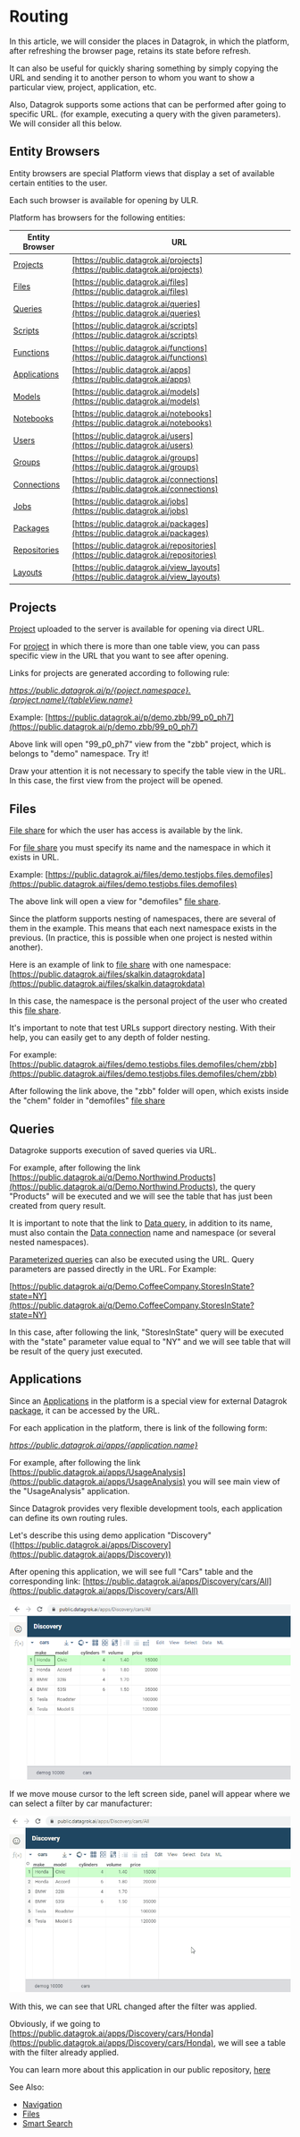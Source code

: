 <!-- TITLE: Routing -->
<!-- SUBTITLE: -->

# Routing

In this article, we will consider the places in Datagrok, in which the platform, after refreshing the browser page, retains its state before refresh.


It can also be useful for quickly sharing something by simply copying the URL and sending it to another person to whom you want to show a particular view, project, application, etc.


Also, Datagrok supports some actions that can be performed after going to specific URL. (for example, executing a query with the given parameters). We will consider all this below.

## Entity Browsers

Entity browsers are special Platform views that display a set of available certain entities to the user. 

Each such browser is available for opening by ULR.

Platform has browsers for the following entities:

| Entity Browser                                 | URL                                                                                |
|------------------------------------------------|------------------------------------------------------------------------------------|
| [Projects](project.md)             | [https://public.datagrok.ai/projects](https://public.datagrok.ai/projects)         |
| [Files](../access/file-shares.md)              | [https://public.datagrok.ai/files](https://public.datagrok.ai/files)               |
| [Queries](../access/data-query.md)             | [https://public.datagrok.ai/queries](https://public.datagrok.ai/queries)           |
| [Scripts](../develop/scripting.md)             | [https://public.datagrok.ai/scripts](https://public.datagrok.ai/scripts)           |
| [Functions](functions/function.md) | [https://public.datagrok.ai/functions](https://public.datagrok.ai/functions)       |
| [Applications](../develop/develop.md)          | [https://public.datagrok.ai/apps](https://public.datagrok.ai/apps)                 |
| [Models](../learn/predictive-modeling.md)      | [https://public.datagrok.ai/models](https://public.datagrok.ai/models)             |
| [Notebooks](../develop/jupyter-notebook.md)    | [https://public.datagrok.ai/notebooks](https://public.datagrok.ai/notebooks)       |
| [Users](../govern/user.md)                     | [https://public.datagrok.ai/users](https://public.datagrok.ai/users)               |
| [Groups](../govern/group.md)                   | [https://public.datagrok.ai/groups](https://public.datagrok.ai/groups)             |
| [Connections](../access/data-connection.md)    | [https://public.datagrok.ai/connections](https://public.datagrok.ai/connections)   |
| [Jobs](../access/data-job.md)                  | [https://public.datagrok.ai/jobs](https://public.datagrok.ai/jobs)                 |
| [Packages](../develop/develop.md)              | [https://public.datagrok.ai/packages](https://public.datagrok.ai/packages)         |
| [Repositories](../develop/develop.md)          | [https://public.datagrok.ai/repositories](https://public.datagrok.ai/repositories) |
| [Layouts](../visualize/view-layout.md)         | [https://public.datagrok.ai/view_layouts](https://public.datagrok.ai/view_layouts) |

## Projects

[Project](project.md) uploaded to the server is available for opening via direct URL. 


For [project](project.md) in which there is more than one table view, you can pass specific view in the URL that you want to see after opening.

Links for projects are generated according to following rule:

*https://public.datagrok.ai/p/{poject.namespace}.{project.name}/{tableView.name}*

Example: [https://public.datagrok.ai/p/demo.zbb/99_p0_ph7](https://public.datagrok.ai/p/demo.zbb/99_p0_ph7)

Above link will open "99_p0_ph7" view from the "zbb" project, which is belongs to "demo" namespace. Try it!

Draw your attention it is not necessary to specify the table view in the URL. In this case, the first view from the project will be opened.

## Files

[File share](../access/file-shares.md) for which the user has access is available by the link. 


For [file share](../access/file-shares.md) you must specify its name and the namespace in which it exists in URL. 

Example: [https://public.datagrok.ai/files/demo.testjobs.files.demofiles](https://public.datagrok.ai/files/demo.testjobs.files.demofiles)

The above link will open a view for "demofiles" [file share](../access/file-shares.md). 

Since the platform supports nesting of namespaces, there are several of them in the example. This means that each next namespace exists in the previous. (In practice, this is possible when one project is nested within another). 

Here is an example of link to [file share](../access/file-shares.md) with one namespace: [https://public.datagrok.ai/files/skalkin.datagrokdata](https://public.datagrok.ai/files/skalkin.datagrokdata)

In this case, the namespace is the personal project of the user who created this [file share](../access/file-shares.md).

It's important to note that test URLs support directory nesting. With their help, you can easily get to any depth of folder nesting.

For example: [https://public.datagrok.ai/files/demo.testjobs.files.demofiles/chem/zbb](https://public.datagrok.ai/files/demo.testjobs.files.demofiles/chem/zbb)

After following the link above, the "zbb" folder will open, which exists inside the "chem" folder in "demofiles" [file share](../access/file-shares.md)


## Queries

Datagroke supports execution of saved queries via URL.

For example, after following the link [https://public.datagrok.ai/q/Demo.Northwind.Products](https://public.datagrok.ai/q/Demo.Northwind.Products), the query "Products" will be executed and we will see the table that has just been created from query result.


It is important to note that the link to [Data query](../access/data-query.md), in addition to its name, must also contain the [Data connection](../access/data-connection.md) name and namespace (or several nested namespaces).

[Parameterized queries](../access/parameterized-queries.md) can also be executed using the URL. Query parameters are passed directly in the URL. For Example:

[https://public.datagrok.ai/q/Demo.CoffeeCompany.StoresInState?state=NY](https://public.datagrok.ai/q/Demo.CoffeeCompany.StoresInState?state=NY)

In this case, after following the link, "StoresInState" query will be executed with the "state" parameter value equal to "NY" and we will see  table that will be result of the query just executed.

## Applications

Since an [Applications](../develop/develop.md)  in the platform is a special view for external Datagrok [package](../develop/develop.md), it can be accessed by the URL.

For each application in the platform, there is link of the following form:
    
*https://public.datagrok.ai/apps/{application.name}*

For example, after following the link [https://public.datagrok.ai/apps/UsageAnalysis](https://public.datagrok.ai/apps/UsageAnalysis) you will see  main view of the "UsageAnalysis" application. 


Since Datagrok provides very flexible development tools, each application can define its own routing rules.

Let's describe this using demo application "Discovery" ([https://public.datagrok.ai/apps/Discovery](https://public.datagrok.ai/apps/Discovery))

After opening this application, we will see full "Cars" table and the corresponding link: [https://public.datagrok.ai/apps/Discovery/cars/All](https://public.datagrok.ai/apps/Discovery/cars/All)


![Discovery App All](../uploads/pictures/discovery-app-all.png "Discovery App All")


If we move mouse cursor to the left screen side,  panel will appear where we can select a filter by car manufacturer:


![Discovery App Filter](../uploads/gifs/discovery-app.gif "Discovery App Filter")


With this, we can see that URL changed after the filter was applied. 

Obviously, if we going to [https://public.datagrok.ai/apps/Discovery/cars/Honda](https://public.datagrok.ai/apps/Discovery/cars/Honda), we will see a table with the filter already applied.

You can learn more about this application in our public repository, [here](https://github.com/datagrok-ai/public/tree/master/packages/Discovery)

See Also:

  * [Navigation](navigation.md)
  * [Files](../access/file.md)
  * [Smart Search](smart-search.md)